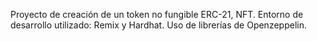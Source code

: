 Proyecto de creación de un token no fungible ERC-21, NFT.
Entorno de desarrollo utilizado: Remix y Hardhat.
Uso de librerías de Openzeppelin.

